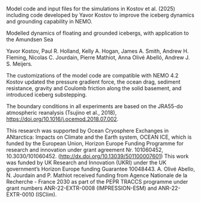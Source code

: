 Model code and input files for the simulations in Kostov et al. (2025) 
including code developed by Yavor Kostov to improve the iceberg dynamics
and grounding capability in NEMO.

Modelled dynamics of floating and grounded icebergs, with application to the Amundsen Sea

Yavor Kostov, Paul R. Holland, Kelly A. Hogan, James A. Smith, Andrew H. Fleming, 
Nicolas C. Jourdain, Pierre Mathiot, Anna Olivé Abelló, Andrew J. S. Meijers.  

The customizations of the model code are compatible with NEMO 4.2
Kostov updated the pressure gradient force, the ocean drag, 
sediment resistance, gravity and Coulomb friction along the solid basement, 
and introduced iceberg substepping.

The boundary conditions in all experiments are based on the JRA55-do atmospheric reanalysis (Tsujino et al., 2018), https://doi.org/10.1016/j.ocemod.2018.07.002.

This research was supported by Ocean Cryosphere Exchanges in ANtarctica: 
Impacts on Climate and the Earth system, OCEAN ICE, which is funded by the European Union, 
Horizon Europe Funding Programme for research and innovation 
under grant agreement Nr. 101060452, 10.3030/101060452. 
(http://dx.doi.org/10.13039/501100007601)
This work was funded by UK Research and Innovation (UKRI) under the UK government’s 
Horizon Europe funding Guarantee 10048443. 
A. Olivé Abello, N. Jourdain and P. Mathiot received funding from Agence Nationale de la Recherche - France 2030 
as part of the PEPR TRACCS programme under grant numbers ANR-22-EXTR-0008 (IMPRESSION-ESM)  and ANR-22-EXTR-0010 (ISClim).          
